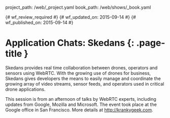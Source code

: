 project_path: /web/_project.yaml
book_path: /web/shows/_book.yaml

{# wf_review_required #}
{# wf_updated_on: 2015-09-14 #}
{# wf_published_on: 2015-09-14 #}

# Application Chats: Skedans {: .page-title }
Skedans provides real time collaboration between drones, operators and sensors using WebRTC. With the growing use of drones for business, Skedans gives developers the means to easily manage and coordinate the growing array of video streams, sensor feeds, and operators used in critical drone applications.

This session is from an afternoon of talks by WebRTC experts, including updates from Google, Mozilla and Microsoft. The event took place at the Google office in San Francisco. More details at http://krankygeek.com.
